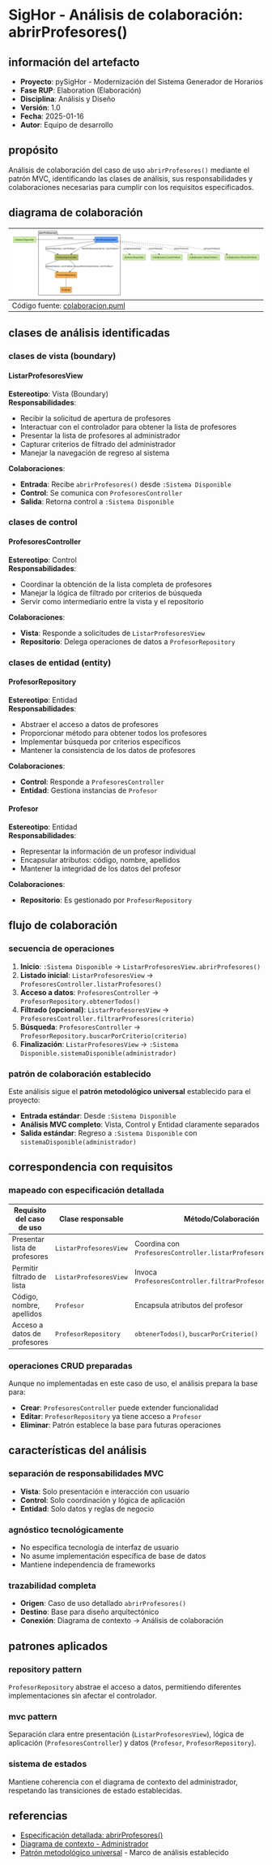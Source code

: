 # SigHor - Análisis de colaboración: abrirProfesores()

## información del artefacto

- **Proyecto**: pySigHor - Modernización del Sistema Generador de Horarios
- **Fase RUP**: Elaboration (Elaboración)
- **Disciplina**: Análisis y Diseño
- **Versión**: 1.0
- **Fecha**: 2025-01-16
- **Autor**: Equipo de desarrollo

## propósito

Análisis de colaboración del caso de uso `abrirProfesores()` mediante el patrón MVC, identificando las clases de análisis, sus responsabilidades y colaboraciones necesarias para cumplir con los requisitos especificados.

## diagrama de colaboración

<div align=center>

|![Análisis: abrirProfesores()](/images/RUP/01-analisis/casos-uso/abrirProfesores/abrirProfesores-analisis.svg)|
|-|
|Código fuente: [colaboracion.puml](colaboracion.puml)|

</div>

## clases de análisis identificadas

### clases de vista (boundary)

#### ListarProfesoresView
**Estereotipo**: Vista (Boundary)  
**Responsabilidades**:
- Recibir la solicitud de apertura de profesores
- Interactuar con el controlador para obtener la lista de profesores
- Presentar la lista de profesores al administrador
- Capturar criterios de filtrado del administrador
- Manejar la navegación de regreso al sistema

**Colaboraciones**:
- **Entrada**: Recibe `abrirProfesores()` desde `:Sistema Disponible`
- **Control**: Se comunica con `ProfesoresController`
- **Salida**: Retorna control a `:Sistema Disponible`

### clases de control

#### ProfesoresController
**Estereotipo**: Control  
**Responsabilidades**:
- Coordinar la obtención de la lista completa de profesores
- Manejar la lógica de filtrado por criterios de búsqueda
- Servir como intermediario entre la vista y el repositorio

**Colaboraciones**:
- **Vista**: Responde a solicitudes de `ListarProfesoresView`
- **Repositorio**: Delega operaciones de datos a `ProfesorRepository`

### clases de entidad (entity)

#### ProfesorRepository
**Estereotipo**: Entidad  
**Responsabilidades**:
- Abstraer el acceso a datos de profesores
- Proporcionar método para obtener todos los profesores
- Implementar búsqueda por criterios específicos
- Mantener la consistencia de los datos de profesores

**Colaboraciones**:
- **Control**: Responde a `ProfesoresController`
- **Entidad**: Gestiona instancias de `Profesor`

#### Profesor
**Estereotipo**: Entidad  
**Responsabilidades**:
- Representar la información de un profesor individual
- Encapsular atributos: código, nombre, apellidos
- Mantener la integridad de los datos del profesor

**Colaboraciones**:
- **Repositorio**: Es gestionado por `ProfesorRepository`

## flujo de colaboración

### secuencia de operaciones

1. **Inicio**: `:Sistema Disponible` → `ListarProfesoresView.abrirProfesores()`
2. **Listado inicial**: `ListarProfesoresView` → `ProfesoresController.listarProfesores()`
3. **Acceso a datos**: `ProfesoresController` → `ProfesorRepository.obtenerTodos()`
4. **Filtrado (opcional)**: `ListarProfesoresView` → `ProfesoresController.filtrarProfesores(criterio)`
5. **Búsqueda**: `ProfesoresController` → `ProfesorRepository.buscarPorCriterio(criterio)`
6. **Finalización**: `ListarProfesoresView` → `:Sistema Disponible.sistemaDisponible(administrador)`

### patrón de colaboración establecido

Este análisis sigue el **patrón metodológico universal** establecido para el proyecto:
- **Entrada estándar**: Desde `:Sistema Disponible`
- **Análisis MVC completo**: Vista, Control y Entidad claramente separados
- **Salida estándar**: Regreso a `:Sistema Disponible` con `sistemaDisponible(administrador)`

## correspondencia con requisitos

### mapeado con especificación detallada

|Requisito del caso de uso|Clase responsable|Método/Colaboración|
|-|-|-|
|Presentar lista de profesores|`ListarProfesoresView`|Coordina con `ProfesoresController.listarProfesores()`|
|Permitir filtrado de lista|`ListarProfesoresView`|Invoca `ProfesoresController.filtrarProfesores(criterio)`|
|Código, nombre, apellidos|`Profesor`|Encapsula atributos del profesor|
|Acceso a datos de profesores|`ProfesorRepository`|`obtenerTodos()`, `buscarPorCriterio()`|

### operaciones CRUD preparadas

Aunque no implementadas en este caso de uso, el análisis prepara la base para:
- **Crear**: `ProfesoresController` puede extender funcionalidad
- **Editar**: `ProfesorRepository` ya tiene acceso a `Profesor`
- **Eliminar**: Patrón establece la base para futuras operaciones

## características del análisis

### separación de responsabilidades MVC

- **Vista**: Solo presentación e interacción con usuario
- **Control**: Solo coordinación y lógica de aplicación
- **Entidad**: Solo datos y reglas de negocio

### agnóstico tecnológicamente

- No especifica tecnología de interfaz de usuario
- No asume implementación específica de base de datos
- Mantiene independencia de frameworks

### trazabilidad completa

- **Origen**: Caso de uso detallado `abrirProfesores()`
- **Destino**: Base para diseño arquitectónico
- **Conexión**: Diagrama de contexto → Análisis de colaboración

## patrones aplicados

### repository pattern
`ProfesorRepository` abstrae el acceso a datos, permitiendo diferentes implementaciones sin afectar el controlador.

### mvc pattern
Separación clara entre presentación (`ListarProfesoresView`), lógica de aplicación (`ProfesoresController`) y datos (`Profesor`, `ProfesorRepository`).

### sistema de estados
Mantiene coherencia con el diagrama de contexto del administrador, respetando las transiciones de estado establecidas.

## referencias

- [Especificación detallada: abrirProfesores()](../../../00-casos-uso/02-detalle/abrirProfesores/README.md)
- [Diagrama de contexto - Administrador](../../../00-casos-uso/01-actores-casos-uso/diagrama-contexto-administrador.md)
- [Patrón metodológico universal](../../../../conversation-log.md) - Marco de análisis establecido